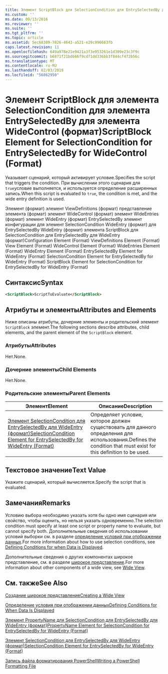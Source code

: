 ```yaml
---
title: Элемент ScriptBlock для SelectionCondition для EntrySelectedBy для WideControl (формат) | Документация Майкрософт
ms.custom: ''
ms.date: 09/13/2016
ms.reviewer: ''
ms.suite: ''
ms.tgt_pltfrm: ''
ms.topic: article
ms.assetid: 5ec68309-7826-4643-a521-e29c996663fb
caps.latest.revision: 11
ms.openlocfilehash: 649a978e21e9421a3f3e953261e1d309e23c3f9c
ms.sourcegitcommit: b6871f21bd666f9cd71dd336bb3f844cf472b56c
ms.translationtype: MT
ms.contentlocale: ru-RU
ms.lasthandoff: 02/03/2019
ms.locfileid: "56862950"
---
```

# <a name="scriptblock-element-for-selectioncondition-for-entryselectedby-for-widecontrol-format"></a><span data-ttu-id="74209-102">Элемент ScriptBlock для элемента SelectionCondition для элемента EntrySelectedBy для элемента WideControl (формат)</span><span class="sxs-lookup"><span data-stu-id="74209-102">ScriptBlock Element for SelectionCondition for EntrySelectedBy for WideControl (Format)</span></span>

<span data-ttu-id="74209-103">Указывает сценарий, который активирует условие.</span><span class="sxs-lookup"><span data-stu-id="74209-103">Specifies the script that triggers the condition.</span></span> <span data-ttu-id="74209-104">При вычислении этого сценария для `true`условие выполняется, и используется определение расширенных запись.</span><span class="sxs-lookup"><span data-stu-id="74209-104">When this script is evaluated to `true`, the condition is met, and the wide entry definition is used.</span></span>

<span data-ttu-id="74209-105">Элемент (формат) элемент ViewDefinitions (формат) представление элемента (формат) элемент WideControl (формат) элемент WideEntries (формат) элемент WideEntry (формат) EntrySelectedBy элемент конфигурации для элемент SelectionCondition WideEntry (формат) для EntrySelectedBy WideEntry (формат) элемента ScriptBlock для SelectionCondition для EntrySelectedBy для WideEntry (формат)</span><span class="sxs-lookup"><span data-stu-id="74209-105">Configuration Element (Format) ViewDefinitions Element (Format) View Element (Format) WideControl Element (Format) WideEntries Element (Format) WideEntry Element (Format) EntrySelectedBy Element for WideEntry (Format) SelectionCondition Element for EntrySelectedBy for WideEntry (Format) ScriptBlock Element for SelectionCondition for EntrySelectedBy for WideEntry (Format)</span></span>

## <a name="syntax"></a><span data-ttu-id="74209-106">Синтаксис</span><span class="sxs-lookup"><span data-stu-id="74209-106">Syntax</span></span>

```xml
<ScriptBlock>ScriptToEvaluate</ScriptBlock>
```

## <a name="attributes-and-elements"></a><span data-ttu-id="74209-107">Атрибуты и элементы</span><span class="sxs-lookup"><span data-stu-id="74209-107">Attributes and Elements</span></span>

<span data-ttu-id="74209-108">Ниже описаны атрибуты, дочерние элементы и родительский элемент `ScriptBlock` элемент.</span><span class="sxs-lookup"><span data-stu-id="74209-108">The following sections describe attributes, child elements, and the parent element of the `ScriptBlock` element.</span></span>

### <a name="attributes"></a><span data-ttu-id="74209-109">Атрибуты</span><span class="sxs-lookup"><span data-stu-id="74209-109">Attributes</span></span>

<span data-ttu-id="74209-110">Нет.</span><span class="sxs-lookup"><span data-stu-id="74209-110">None.</span></span>

### <a name="child-elements"></a><span data-ttu-id="74209-111">Дочерние элементы</span><span class="sxs-lookup"><span data-stu-id="74209-111">Child Elements</span></span>

<span data-ttu-id="74209-112">Нет.</span><span class="sxs-lookup"><span data-stu-id="74209-112">None.</span></span>

### <a name="parent-elements"></a><span data-ttu-id="74209-113">Родительские элементы</span><span class="sxs-lookup"><span data-stu-id="74209-113">Parent Elements</span></span>

|<span data-ttu-id="74209-114">Элемент</span><span class="sxs-lookup"><span data-stu-id="74209-114">Element</span></span>|<span data-ttu-id="74209-115">Описание</span><span class="sxs-lookup"><span data-stu-id="74209-115">Description</span></span>|
|-------------|-----------------|
|[<span data-ttu-id="74209-116">Элемент SelectionCondition для EntrySelectedBy для WideEntry (формат)</span><span class="sxs-lookup"><span data-stu-id="74209-116">SelectionCondition Element for EntrySelectedBy for WideEntry (Format)</span></span>](./selectioncondition-element-for-entryselectedby-for-widecontrol-format.md)|<span data-ttu-id="74209-117">Определяет условие, которое должен существовать для данного определения для использования.</span><span class="sxs-lookup"><span data-stu-id="74209-117">Defines the condition that must exist for this definition to be used.</span></span>|

## <a name="text-value"></a><span data-ttu-id="74209-118">Текстовое значение</span><span class="sxs-lookup"><span data-stu-id="74209-118">Text Value</span></span>

<span data-ttu-id="74209-119">Укажите сценарий, который вычисляется.</span><span class="sxs-lookup"><span data-stu-id="74209-119">Specify the script that is evaluated.</span></span>

## <a name="remarks"></a><span data-ttu-id="74209-120">Замечания</span><span class="sxs-lookup"><span data-stu-id="74209-120">Remarks</span></span>

<span data-ttu-id="74209-121">Условию выбора необходимо указать хотя бы одно имя сценария или свойство, чтобы оценить, но нельзя указать одновременно.</span><span class="sxs-lookup"><span data-stu-id="74209-121">The selection condition must specify at least one script or property name to evaluate, but cannot specify both.</span></span> <span data-ttu-id="74209-122">Дополнительные сведения об использовании условий выборки см. в разделе [определение условий при отображении данных](./defining-conditions-for-displaying-data.md).</span><span class="sxs-lookup"><span data-stu-id="74209-122">For more information about how to use selection conditions, see [Defining Conditions for when Data is Displayed](./defining-conditions-for-displaying-data.md).</span></span>

<span data-ttu-id="74209-123">Дополнительные сведения о других компонентах широкое представление, см. в разделе [широкое представление](./creating-a-wide-view.md).</span><span class="sxs-lookup"><span data-stu-id="74209-123">For more information about other components of a wide view, see [Wide View](./creating-a-wide-view.md).</span></span>

## <a name="see-also"></a><span data-ttu-id="74209-124">См. также</span><span class="sxs-lookup"><span data-stu-id="74209-124">See Also</span></span>

[<span data-ttu-id="74209-125">Создание широкое представление</span><span class="sxs-lookup"><span data-stu-id="74209-125">Creating a Wide View</span></span>](./creating-a-wide-view.md)

[<span data-ttu-id="74209-126">Определение условия при отображении данных</span><span class="sxs-lookup"><span data-stu-id="74209-126">Defining Conditions for When Data Is Displayed</span></span>](./defining-conditions-for-displaying-data.md)

[<span data-ttu-id="74209-127">Элемент PropertyName для SelectionCondition для EntrySelectedBy для WideEntry (формат)</span><span class="sxs-lookup"><span data-stu-id="74209-127">PropertyName Element for SelectionCondition for EntrySelectedBy for WideEntry (Format)</span></span>](./propertyname-element-for-selectioncondition-for-entryselectedby-for-wideentry-format.md)

[<span data-ttu-id="74209-128">Элемент SelectionCondition для EntrySelectedBy для WideEntry (формат)</span><span class="sxs-lookup"><span data-stu-id="74209-128">SelectionCondition Element for EntrySelectedBy for WideEntry (Format)</span></span>](./selectioncondition-element-for-entryselectedby-for-widecontrol-format.md)

[<span data-ttu-id="74209-129">Запись файла форматирования PowerShell</span><span class="sxs-lookup"><span data-stu-id="74209-129">Writing a PowerShell Formatting File</span></span>](./writing-a-powershell-formatting-file.md)
